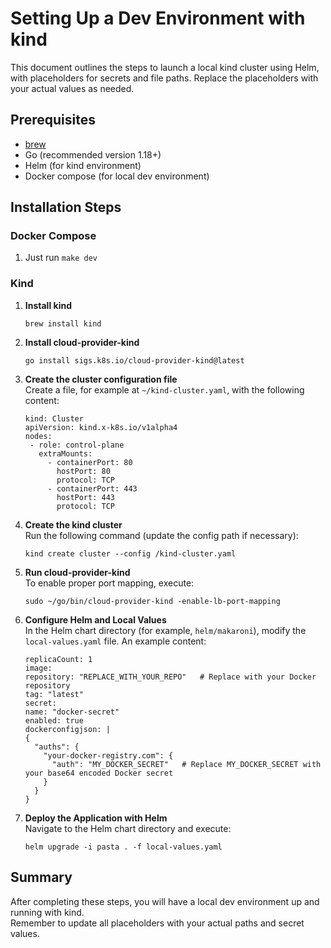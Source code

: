 # Setting Up a Dev Environment with kind

This document outlines the steps to launch a local kind cluster using Helm, with placeholders for secrets and file paths. Replace the placeholders with your actual values as needed.

## Prerequisites

- [brew](https://brew.sh/)
- Go (recommended version 1.18+)
- Helm (for kind environment)
- Docker compose (for local dev environment)

## Installation Steps

### Docker Compose

1. Just run `make dev`

### Kind

1. **Install kind**  
   ```
   brew install kind
   ```

2. **Install cloud-provider-kind**  
   ```
   go install sigs.k8s.io/cloud-provider-kind@latest
   ```

3. **Create the cluster configuration file**  
   Create a file, for example at `~/kind-cluster.yaml`, with the following content:

   ```
   kind: Cluster
   apiVersion: kind.x-k8s.io/v1alpha4
   nodes:
    - role: control-plane
      extraMounts:
        - containerPort: 80
          hostPort: 80
          protocol: TCP
        - containerPort: 443
          hostPort: 443
          protocol: TCP
   ```

4. **Create the kind cluster**  
   Run the following command (update the config path if necessary):

   ```
   kind create cluster --config /kind-cluster.yaml
   ```

5. **Run cloud-provider-kind**  
   To enable proper port mapping, execute:

   ```
   sudo ~/go/bin/cloud-provider-kind -enable-lb-port-mapping
   ```

6. **Configure Helm and Local Values**  
   In the Helm chart directory (for example, `helm/makaroni`), modify the `local-values.yaml` file. An example content:

   ```
   replicaCount: 1
   image:
   repository: "REPLACE_WITH_YOUR_REPO"   # Replace with your Docker repository
   tag: "latest"
   secret:
   name: "docker-secret"
   enabled: true
   dockerconfigjson: |
   {
     "auths": {
       "your-docker-registry.com": {
         "auth": "MY_DOCKER_SECRET"   # Replace MY_DOCKER_SECRET with your base64 encoded Docker secret
       }
     }
   }
   ```

7. **Deploy the Application with Helm**  
   Navigate to the Helm chart directory and execute:

   ```
   helm upgrade -i pasta . -f local-values.yaml
   ```

## Summary

After completing these steps, you will have a local dev environment up and running with kind.  
Remember to update all placeholders with your actual paths and secret values.
